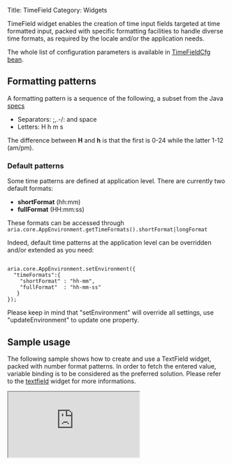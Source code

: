 Title: TimeField
Category: Widgets

TimeField widget enables the creation of time input fields targeted at time formatted input, packed with specific formatting facilities to handle diverse time formats, as required by the locale and/or the application needs.

<script src='http://snippets.ariatemplates.com/snippets/github.com/ariatemplates/documentation-code/%VERSION%/snippets/widgets/timefield/Snippet.tpl?tag=wgtTimeField&lang=at&outdent=true'></script>

The whole list of configuration parameters is available in [TimeFieldCfg bean](http://ariatemplates.com/api/#aria.widgets.CfgBeans:TimeFieldCfg).

## Formatting patterns

A formatting pattern is a sequence of the following, a subset from the Java [specs](http://java.sun.com/j2se/1.4.2/docs/api/java/text/SimpleDateFormat.html)

* Separators: \;,.-/: and space
* Letters: H h m s

The difference between **H** and **h** is that the first is 0-24 while the latter 1-12 (am/pm).

### Default patterns

Some time patterns are defined at application level. There are currently two default formats:

* **shortFormat** (hh:mm)
* **fullFormat** (HH:mm:ss)

These formats can be accessed through `aria.core.AppEnvironment.getTimeFormats().shortFormat|longFormat`

Indeed, default time patterns at the application level can be overridden and/or extended as you need:

<div data-sample="hardcoded"><pre><code>
aria.core.AppEnvironment.setEnvironment({
  "timeFormats":{
    "shortFormat" : "hh-mm",
    "fullFormat"  : "hh-mm-ss"
   }
});
</code></pre></div>

Please keep in mind that "setEnvironment" will override all settings, use "updateEnvironment" to update one property.

## Sample usage

The following sample shows how to create and use a TextField widget, packed with number format patterns.
In order to fetch the entered value, variable binding is to be considered as the preferred solution.
Please refer to the [textfield](textfield) widget for more informations.

<iframe class='samples' src='http://snippets.ariatemplates.com/samples/github.com/ariatemplates/documentation-code/%VERSION%/samples/widgets/timefield/?skip=1' ></iframe>
